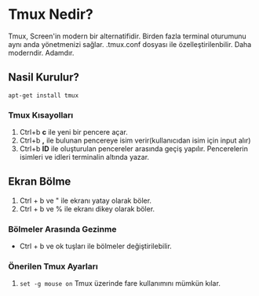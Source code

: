 # Tmux Nedir?

Tmux, Screen'in modern bir alternatifidir. Birden fazla terminal oturumunu aynı anda yönetmenizi sağlar. .tmux.conf dosyası ile özelleştirilenbilir. Daha moderndir. Adamdır.

## Nasil Kurulur?

```
apt-get install tmux
```

### Tmux Kısayolları

1. Ctrl+b **c** ile yeni bir pencere açar.
2. Ctrl+b **,** ile bulunan pencereye isim verir(kullanıcıdan isim için input alır)
3. Ctrl+b **ID** ile oluşturulan pencereler arasında geçiş yapılır. Pencerelerin isimleri ve idleri terminalin altında yazar.


## Ekran Bölme

1. Ctrl + b ve " ile ekranı yatay olarak böler.
2. Ctrl + b ve % ile ekranı dikey olarak böler.

### Bölmeler Arasında Gezinme

- Ctrl + b ve ok tuşları ile bölmeler değiştirilebilir.

### Önerilen Tmux Ayarları

1. ```set -g mouse on``` Tmux üzerinde fare kullanımını mümkün kılar.